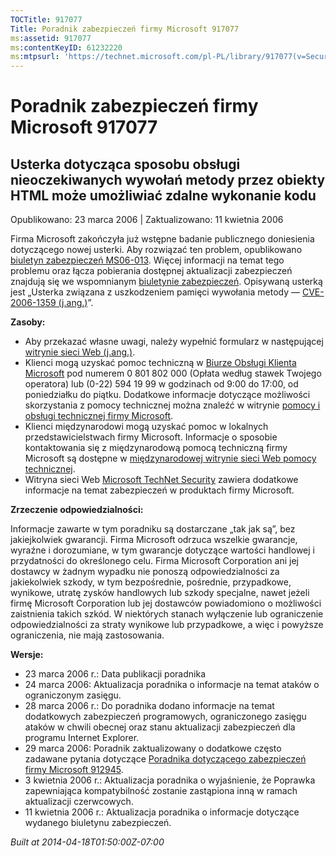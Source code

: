 ```yaml
---
TOCTitle: 917077
Title: Poradnik zabezpieczeń firmy Microsoft 917077
ms:assetid: 917077
ms:contentKeyID: 61232220
ms:mtpsurl: 'https://technet.microsoft.com/pl-PL/library/917077(v=Security.10)'
---
```


Poradnik zabezpieczeń firmy Microsoft 917077
============================================

Usterka dotycząca sposobu obsługi nieoczekiwanych wywołań metody przez obiekty HTML może umożliwiać zdalne wykonanie kodu
-------------------------------------------------------------------------------------------------------------------------

Opublikowano: 23 marca 2006 | Zaktualizowano: 11 kwietnia 2006

Firma Microsoft zakończyła już wstępne badanie publicznego doniesienia dotyczącego nowej usterki. Aby rozwiązać ten problem, opublikowano [biuletyn zabezpieczeń MS06-013](http://technet.microsoft.com/security/bulletin/ms06-013). Więcej informacji na temat tego problemu oraz łącza pobierania dostępnej aktualizacji zabezpieczeń znajdują się we wspomnianym [biuletynie zabezpieczeń](http://technet.microsoft.com/security/bulletin/ms06-013). Opisywaną usterką jest „Usterka związana z uszkodzeniem pamięci wywołania metody — [CVE-2006-1359 (j.ang.)](http://www.cve.mitre.org/cgi-bin/cvename.cgi?name=cve-2006-1359)”.

**Zasoby:**

-   Aby przekazać własne uwagi, należy wypełnić formularz w następującej [witrynie sieci Web (j.ang.)](https://support.microsoft.com/common/survey.aspx?scid=sw;en;1257&amp;showpage=1&amp;ws=technet&amp;sd=tech).
-   Klienci mogą uzyskać pomoc techniczną w [Biurze Obsługi Klienta Microsoft](http://support.microsoft.com/contactus/?ws=support) pod numerem 0 801 802 000 (Opłata według stawek Twojego operatora) lub (0-22) 594 19 99 w godzinach od 9:00 do 17:00, od poniedziałku do piątku. Dodatkowe informacje dotyczące możliwości skorzystania z pomocy technicznej można znaleźć w witrynie [pomocy i obsługi technicznej firmy Microsoft](http://support.microsoft.com/).
-   Klienci międzynarodowi mogą uzyskać pomoc w lokalnych przedstawicielstwach firmy Microsoft. Informacje o sposobie kontaktowania się z międzynarodową pomocą techniczną firmy Microsoft są dostępne w [międzynarodowej witrynie sieci Web pomocy technicznej](http://go.microsoft.com/fwlink/?linkid=21155).
-   Witryna sieci Web [Microsoft TechNet Security](http://www.microsoft.com/poland/technet/security/) zawiera dodatkowe informacje na temat zabezpieczeń w produktach firmy Microsoft.

**Zrzeczenie odpowiedzialności:**

Informacje zawarte w tym poradniku są dostarczane „tak jak są”, bez jakiejkolwiek gwarancji. Firma Microsoft odrzuca wszelkie gwarancje, wyraźne i dorozumiane, w tym gwarancje dotyczące wartości handlowej i przydatności do określonego celu. Firma Microsoft Corporation ani jej dostawcy w żadnym wypadku nie ponoszą odpowiedzialności za jakiekolwiek szkody, w tym bezpośrednie, pośrednie, przypadkowe, wynikowe, utratę zysków handlowych lub szkody specjalne, nawet jeżeli firmę Microsoft Corporation lub jej dostawców powiadomiono o możliwości zaistnienia takich szkód. W niektórych stanach wyłączenie lub ograniczenie odpowiedzialności za straty wynikowe lub przypadkowe, a więc i powyższe ograniczenia, nie mają zastosowania.

**Wersje:**

-   23 marca 2006 r.: Data publikacji poradnika
-   24 marca 2006: Aktualizacja poradnika o informacje na temat ataków o ograniczonym zasięgu.
-   28 marca 2006 r.: Do poradnika dodano informacje na temat dodatkowych zabezpieczeń programowych, ograniczonego zasięgu ataków w chwili obecnej oraz stanu aktualizacji zabezpieczeń dla programu Internet Explorer.
-   29 marca 2006: Poradnik zaktualizowany o dodatkowe często zadawane pytania dotyczące [Poradnika dotyczącego zabezpieczeń firmy Microsoft 912945](http://technet.microsoft.com/security/advisory/912945).
-   3 kwietnia 2006 r.: Aktualizacja poradnika o wyjaśnienie, że Poprawka zapewniająca kompatybilność zostanie zastąpiona inną w ramach aktualizacji czerwcowych.
-   11 kwietnia 2006 r.: Aktualizacja poradnika o informacje dotyczące wydanego biuletynu zabezpieczeń.

*Built at 2014-04-18T01:50:00Z-07:00*
